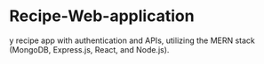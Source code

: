# Recipe-Web-application
y recipe app with authentication and APIs, utilizing the MERN stack (MongoDB, Express.js, React, and Node.js).
